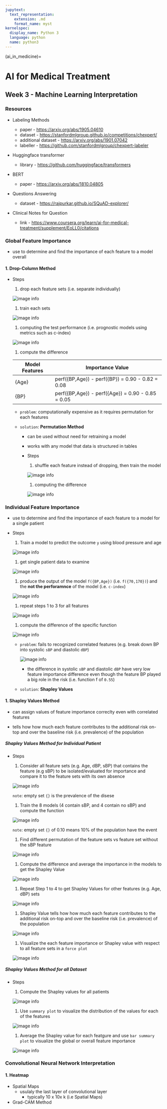```yaml
---
jupytext:
  text_representation:
    extension: .md
    format_name: myst
kernelspec:
  display_name: Python 3
  language: python
  name: python3
---
```

(ai_in_medicine)=

# AI for Medical Treatment #

## Week 3 - Machine Learning Interpretation 

### Resources

- Labeling Methods
    - paper - https://arxiv.org/abs/1905.04610
    - dataset - https://stanfordmlgroup.github.io/competitions/chexpert/
    - additional dataset - https://arxiv.org/abs/1901.07042
    - labeller - https://github.com/stanfordmlgroup/chexpert-labeler
    
- Huggingface transformer 
    - library - https://github.com/huggingface/transformers

- BERT 
    - paper - https://arxiv.org/abs/1810.04805

- Questions Answering 
    - dataset -  https://rajpurkar.github.io/SQuAD-explorer/

- Clinical Notes for Question
    - link - https://www.coursera.org/learn/ai-for-medical-treatment/supplement/EoLL0/citations
    

### Global Feature Importance

- use to determine and find the importance of each feature to a model overall

#### 1. Drop-Column Method
        
- Steps
    1. drop each feature sets (i.e. separate individually)

    ![image info](../images/drop-column-method-data.png) 
    
    1. train each sets

    ![image info](../images/drop-column-method-train.png) 

    1. computing the test performance (i.e. prognostic models using metrics such as c-index)

    ![image info](../images/drop-column-method-result.png) 

    1. compute the difference

    | Model Features | Importance Value |
    | --- | --- |
    | {Age} | perf({BP,Age}) - perf({BP}) = 0.90 - 0.82 = 0.08 |
    | {BP}  | perf({BP,Age}) - perf({Age}) = 0.90 - 0.85 = 0.05 |
       
    - `problem`: computationally expensive as it requires permutation for each features
    
    - `solution`: **Permutation Method**
        - can be used without need for retraining a model
        - works with any model that data is structured in tables 
        
        - Steps
            1. shuffle each feature instead of dropping, then train the model
            
            ![image info](../images/permutation-method-data.png) 
            
            1. computing the difference
            
            ![image info](../images/permutation-method-result.png) 
            
### Individual Feature Importance

- use to determine and find the importance of each feature to a model for a single patient

- Steps
    1. Train a model to predict the outcome `y` using blood pressure and age 
    
    ![image info](../images/without-shapley-train.png) 
    
    1. get single patient data to examine 
    
    ![image info](../images/without-shapley-patient-data.png) 
    
    1. produce the output of the model `f({BP,Age})` (i.e. `f({70,170})`) and the **not the perforamnce** of the model (i.e. `c-index`)
    
    ![image info](../images/without-shapley-result.png) 
    
    1. repeat steps 1 to 3 for all features
    
    ![image info](../images/without-shapley-result-all.png) 
    
    1. compute the difference of the specific function
    
    ![image info](../images/without-shapley-model-f.png) 
    
    - `problem`: fails to recognized correlated features (e.g. break down BP into systolic `sBP` and diastolic `dBP`)
    
        ![image info](../images/without-shapley-bp-difference.png) 
        
        - the difference in systolic `sBP` and diastolic `dBP` have very low feature importance difference even though the feature BP played a big role in the risk (i.e. function f of `0.55`)
    
    - `solution`: **Shapley Values**
    
#### 1. Shapley Values Method
- can assign values of feature importance correclty even with correlated features

- tells how how much each feature contributes to the additional risk on-top and over the baseline risk (i.e. prevalence) of the population


##### Shapley Values Method for Individual Patient
- Steps
    1. Consider all feature sets (e.g. Age, dBP, sBP) that contains the feature (e.g sBP) to be isolated/evaluated for importance and compare it to the feature sets with its own absence
    
    ![image info](../images/shapley-value-step1.png) 
    
    `note`: empty set `{}` is the prevalence of the disese
    
    1. Train the 8 models (4 contain sBP, and 4 contain no sBP) and compute the function 
    
    ![image info](../images/shapley-value-step2.png) 
    
    `note`: empty set `{}` of 0.10 means 10% of the population have the event 
    
    1. Find different permutation of the feature sets vs feature set without the sBP feature 
    
    ![image info](../images/shapley-value-step3.png) 
    
    1. Compute the difference and average the importance in the models to get the Shapley Value 
    
    ![image info](../images/shapley-value-step4.png) 
    
    1. Repeat Step 1 to 4 to get Shapley Values for other features (e.g. Age, dBP) sets
    
    ![image info](../images/shapley-value-step5.png) 
    
    1. Shapley Value tells how how much each feature contributes to the additional risk on-top and over the baseline risk (i.e. prevalence) of the population
    
    ![image info](../images/shapley-value-step6.png) 
    
    1. Visualize the each feature importance or Shapley value with respect to all feature sets in a `force plot`
    
    ![image info](../images/shapley-value-step7.png) 
    
##### Shapley Values Method for all Dataset 

- Steps
    1. Compute the Shapley values for all patients
    
    ![image info](../images/shapley-value-step8.png) 
    
    1. Use `summary plot` to visualize the distribution of the values for each of the features
    
    ![image info](../images/shapley-value-step9.png) 
    
    1. Average the Shapley value for each featgure and use `bar summary plot` to visualize the global or overall feature importance 
    
    ![image info](../images/shapley-value-step10.png) 
    
### Convolutional Neural Network Interpretation 

#### 1. Heatmap
- Spatial Maps
    - usulaly the last layer of convolutional layer
        - typically 10 x 10x k (i.e Spatial Maps)
- Grad-CAM Method